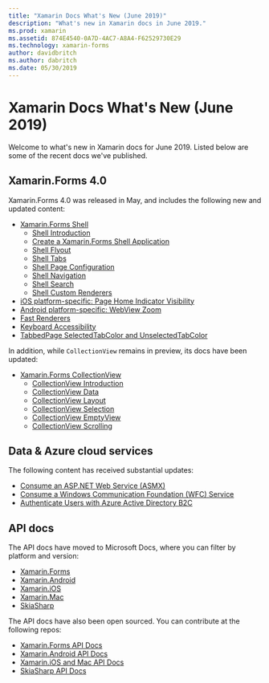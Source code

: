 ```yaml
---
title: "Xamarin Docs What's New (June 2019)"
description: "What's new in Xamarin docs in June 2019."
ms.prod: xamarin
ms.assetid: 874E4540-0A7D-4AC7-A8A4-F62529730E29
ms.technology: xamarin-forms
author: davidbritch
ms.author: dabritch
ms.date: 05/30/2019
---
```


# Xamarin Docs What's New (June 2019)

Welcome to what's new in Xamarin docs for June 2019. Listed below are some of the recent docs we've published.

## Xamarin.Forms 4.0

Xamarin.Forms 4.0 was released in May, and includes the following new and updated content:

- [Xamarin.Forms Shell](~/xamarin-forms/app-fundamentals/shell/index.md)
  - [Shell Introduction](~/xamarin-forms/app-fundamentals/shell/introduction.md)
  - [Create a Xamarin.Forms Shell Application](~/xamarin-forms/app-fundamentals/shell/create.md)
  - [Shell Flyout](~/xamarin-forms/app-fundamentals/shell/flyout.md)
  - [Shell Tabs](~/xamarin-forms/app-fundamentals/shell/tabs.md)
  - [Shell Page Configuration](~/xamarin-forms/app-fundamentals/shell/pages.md)
  - [Shell Navigation](~/xamarin-forms/app-fundamentals/shell/navigation.md)
  - [Shell Search](~/xamarin-forms/app-fundamentals/shell/search.md)
  - [Shell Custom Renderers](~/xamarin-forms/app-fundamentals/shell/customrenderers.md)
- [iOS platform-specific: Page Home Indicator Visibility](~/xamarin-forms/platform/ios/page-home-indicator.md)
- [Android platform-specific: WebView Zoom](~/xamarin-forms/platform/android/webview-zoom-controls.md)
- [Fast Renderers](~/xamarin-forms/internals/fast-renderers.md)
- [Keyboard Accessibility](~/xamarin-forms/app-fundamentals/accessibility/keyboard.md)
- [TabbedPage SelectedTabColor and UnselectedTabColor](~/xamarin-forms/app-fundamentals/navigation/tabbed-page.md)

In addition, while `CollectionView` remains in preview, its docs have been updated:

- [Xamarin.Forms CollectionView](~/xamarin-forms/user-interface/collectionview/index.md)
  - [CollectionView Introduction](~/xamarin-forms/user-interface/collectionview/introduction.md)
  - [CollectionView Data](~/xamarin-forms/user-interface/collectionview/populate-data.md)
  - [CollectionView Layout](~/xamarin-forms/user-interface/collectionview/layout.md)
  - [CollectionView Selection](~/xamarin-forms/user-interface/collectionview/selection.md)
  - [CollectionView EmptyView](~/xamarin-forms/user-interface/collectionview/emptyview.md)
  - [CollectionView Scrolling](~/xamarin-forms/user-interface/collectionview/scrolling.md)

## Data & Azure cloud services

The following content has received substantial updates:

- [Consume an ASP.NET Web Service (ASMX)](~/xamarin-forms/data-cloud/web-services/asmx.md)
- [Consume a Windows Communication Foundation (WFC) Service](~/xamarin-forms/data-cloud/web-services/wcf.md)
- [Authenticate Users with Azure Active Directory B2C](~/xamarin-forms/data-cloud/authentication/azure-ad-b2c.md)

## API docs

The API docs have moved to Microsoft Docs, where you can filter by platform and version:

- [Xamarin.Forms](xref:Xamarin.Forms)
- [Xamarin.Android](/dotnet/api/?view=xamarinandroid-7.1&preserve-view=true)
- [Xamarin.iOS](/dotnet/api/?view=xamarin-ios-sdk-12&preserve-view=true)
- [Xamarin.Mac](/dotnet/api/?view=xamarinmac-3.0&preserve-view=true)
- [SkiaSharp](xref:SkiaSharp)

The API docs have also been open sourced. You can contribute at the following repos:

- [Xamarin.Forms API Docs](https://github.com/xamarin/Xamarin.Forms-api-docs)
- [Xamarin.Android API Docs](https://github.com/xamarin/android-api-docs)
- [Xamarin.iOS and Mac API Docs](https://github.com/xamarin/apple-api-docs)
- [SkiaSharp API Docs](https://github.com/mono/skiasharp-api-docs)
